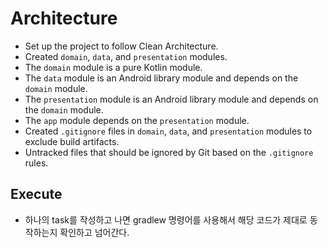 # Architecture
- Set up the project to follow Clean Architecture.
- Created `domain`, `data`, and `presentation` modules.
- The `domain` module is a pure Kotlin module.
- The `data` module is an Android library module and depends on the `domain` module.
- The `presentation` module is an Android library module and depends on the `domain` module.
- The `app` module depends on the `presentation` module.
- Created `.gitignore` files in `domain`, `data`, and `presentation` modules to exclude build artifacts.
- Untracked files that should be ignored by Git based on the `.gitignore` rules.


## Execute
 - 하나의 task를 작성하고 나면 gradlew 명령어를 사용해서 해당 코드가 제대로 동작하는지 확인하고 넘어간다.